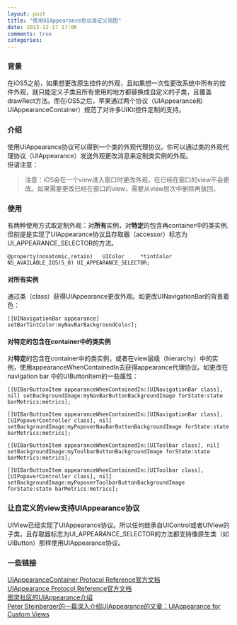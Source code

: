 ```yaml
---
layout: post
title: "使用UIAppearance协议自定义视图"
date: 2013-12-17 17:06
comments: true
categories: 
---
```


### 背景
  
在iOS5之前，如果想更改原生控件的外观，且如果想一次性更改系统中所有的控件外观，就只能定义子类且所有使用的地方都替换成自定义的子类，且覆盖drawRect方法。而在iOS5之后，苹果通过两个协议（UIAppearance和UIAppearanceContainer）规范了对许多UIKit控件定制的支持。<!--more-->
### 介绍

使用UIAppearance协议可以得到一个类的外观代理协议。你可以通过类的外观代理协议（UIAppearance）发送外观更改消息来定制类实例的外观。  
但请注意：  
>注意：iOS会在一个view进入窗口时更改外观，在已经在窗口的view不会更改。如果需要更改已经在窗口的view，需要从view层次中删除再放回。

### 使用
 
有两种使用方式取定制外观：对**所有**实例，对**特定**的包含再container中的类实例.但前提是实现了UIAppearance协议且存取器（accessor）标志为UI_APPEARANCE_SELECTOR的方法。   

```
@property(nonatomic,retain)   UIColor     *tintColor NS_AVAILABLE_IOS(5_0) UI_APPEARANCE_SELECTOR; 
```

#### 对**所有**实例
通过类（class）获得UIAppearance更改外观。如更改UINavigationBar的背景着色：

```
[[UINavigationBar appearance] setBarTintColor:myNavBarBackgroundColor];
```


#### 对**特定**的包含在container中的类实例
对**特定**的包含在container中的类实例，或者在view层级（hierarchy）中的实例，使用appearanceWhenContainedIn去获得appearance代理协议。如更改在navigation bar 中的UIButtonItem的一些属性：  

```
[[UIBarButtonItem appearanceWhenContainedIn:[UINavigationBar class], nil] setBackgroundImage:myNavBarButtonBackgroundImage forState:state barMetrics:metrics];

[[UIBarButtonItem appearanceWhenContainedIn:[UINavigationBar class], [UIPopoverController class], nil] setBackgroundImage:myPopoverNavBarButtonBackgroundImage forState:state barMetrics:metrics];

[[UIBarButtonItem appearanceWhenContainedIn:[UIToolbar class], nil] setBackgroundImage:myToolbarButtonBackgroundImage forState:state barMetrics:metrics];

[[UIBarButtonItem appearanceWhenContainedIn:[UIToolbar class], [UIPopoverController class], nil] setBackgroundImage:myPopoverToolbarButtonBackgroundImage forState:state barMetrics:metrics];
```   

### 让自定义的view支持UIAppearance协议
UIView已经实现了UIAppearance协议。所以任何继承自UIControl或者UIView的子类，且存取器标志为UI_APPEARANCE_SELECTOR的方法都支持像原生类（如UIButton）那样使用UIAppearance协议。   

### 一些链接
[UIAppearanceContainer Protocol Reference官方文档](https://developer.apple.com/library/ios/recipes/UIAppearanceContainer_Protocol/Reference/Reference.html#//apple_ref/c/macro/UI_APPEARANCE_SELECTOR)    
[UIAppearance Protocol Reference官方文档](https://developer.apple.com/library/ios/documentation/UIKit/Reference/UIAppearance_Protocol/Reference/Reference.html)       
[图灵社区的UIAppearance介绍](http://www.ituring.com.cn/article/30658)    
[Peter Steinberger的一篇深入介绍UIAppearance的文章：UIAppearance for Custom Views](http://petersteinberger.com/blog/2013/uiappearance-for-custom-views/) 